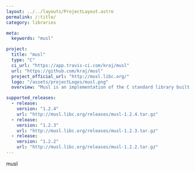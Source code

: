 ```yaml
---
layout: ../../layouts/ProjectLayout.astro
permalink: /:title/
category: libraries

meta:
  keywords: "musl"

project:
  title: "musl"
  type: "C"
  ci_url: "https://app.travis-ci.com/kraj/musl"
  url: "https://github.com/kraj/musl"
  project_official_url: "http://musl.libc.org/"
  logo: "/assets/projectLogos/musl.png"
  overview: "Musl is an implementation of the C standard library built on top of the Linux system call API, including interfaces defined in the base language standard, POSIX, and widely agreed-upon extensions. musl is lightweight, fast, simple, free, and strives to be correct in the sense of standards-conformance and safety."

supported_releases:
  - release:
    version: "1.2.4"
    url: "http://musl.libc.org/releases/musl-1.2.4.tar.gz"
  - release:
    version: "1.2.3"
    url: "http://musl.libc.org/releases/musl-1.2.3.tar.gz"
  - release:
    version: "1.2.2"
    url: "http://musl.libc.org/releases/musl-1.2.2.tar.gz"
---
```


<p>musl</p>
